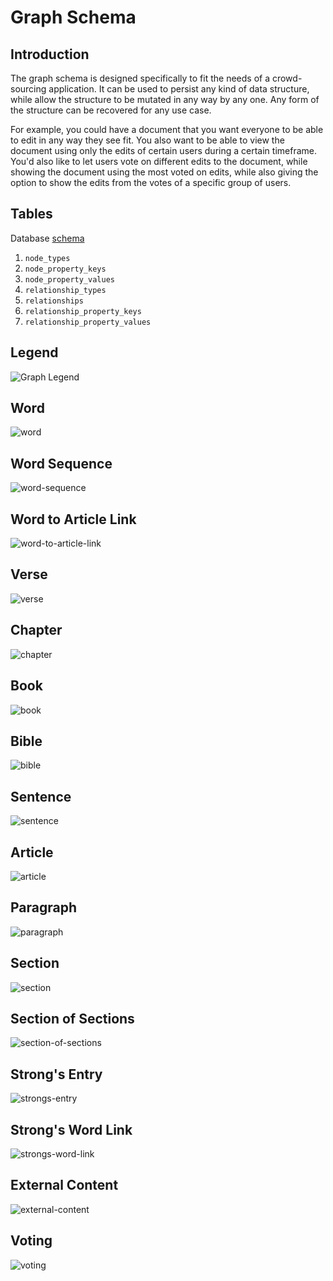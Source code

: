 # Graph Schema

## Introduction

The graph schema is designed specifically to fit the needs of a crowd-sourcing application. It can be used to persist any kind of data structure, while allow the structure to be mutated in any way by any one. Any form of the structure can be recovered for any use case. 

For example, you could have a document that you want everyone to be able to edit in any way they see fit. You also want to be able to view the document using only the edits of certain users during a certain timeframe. You'd also like to let users vote on different edits to the document, while showing the document using the most voted on edits, while also giving the option to show the edits from the votes of a specific group of users.

## Tables

Database [schema](https://github.com/etenlab/database-api/blob/main/src/core/sql/schema/v1.schema.sql)

1. `node_types`
1. `node_property_keys`
1. `node_property_values`
1. `relationship_types`
1. `relationships`
1. `relationship_property_keys`
1. `relationship_property_values`

## Legend

![Graph Legend](./img/legend.png)

## Word

![word](./img/word.png)

## Word Sequence

![word-sequence](./img/word-sequence.png)

## Word to Article Link

![word-to-article-link](./img/word-to-article-link.png)

## Verse

![verse](./img/verse.png)

## Chapter

![chapter](./img/chapter.png)

## Book

![book](./img/book.png)

## Bible

![bible](./img/bible.png)

## Sentence

![sentence](./img/sentence.png)

## Article

![article](./img/article.png)

## Paragraph

![paragraph](./img/paragraph.png)

## Section

![section](./img/section.png)

## Section of Sections

![section-of-sections](./img/section-of-sections.png)

## Strong's Entry

![strongs-entry](./img/strongs-entry.png)

## Strong's Word Link

![strongs-word-link](./img/strongs-word-link.png)

## External Content

![external-content](./img/external-content.png)

## Voting

![voting](./img/voting.png)

